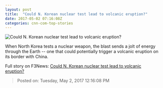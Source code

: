 ```yaml
---
layout: post
title:  "Could N. Korean nuclear test lead to volcanic eruption?"
date: 2017-05-02 07:16:08Z
categories: cnn-com-top-stories
---
```


![Could N. Korean nuclear test lead to volcanic eruption?](http://i2.cdn.cnn.com/cnnnext/dam/assets/170501101017-01-mount-paektu-file-restricted-super-tease.jpg)

When North Korea tests a nuclear weapon, the blast sends a jolt of energy through the Earth -- one that could potentially trigger a volcanic eruption on its border with China.


Full story on F3News: [Could N. Korean nuclear test lead to volcanic eruption?](http://www.f3nws.com/n/nrUNAB)

> Posted on: Tuesday, May 2, 2017 12:16:08 PM
